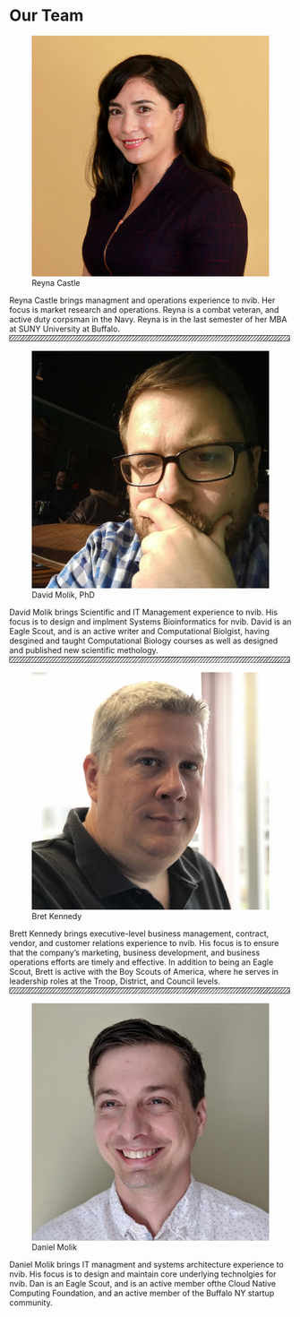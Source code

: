 <link rel="stylesheet" href="/assets/css/styles.css">
<script src="/assets/js/document_include.js"></script> 

<h1>Our Team</h1>


  <figure class="team">
    <img src="/assets/team/reyna.jpg" alt="Reyna Castle" class="headshot">
    <figcaption>Reyna Castle</figcaption>
  </figure>
Reyna Castle brings managment and operations experience to nvib. Her focus is market research and operations. Reyna is a combat veteran, and active duty corpsman in the Navy. Reyna is in the last semester of her MBA at SUNY University at Buffalo.

<img src="/assets/box.png">

  <figure class="team">
    <img src="/assets/team/dave.jpg" alt="David Molik" class="headshot">
    <figcaption>David Molik, PhD</figcaption>
  </figure>
David Molik brings Scientific and IT Management experience to nvib. His focus is to design and implment Systems Bioinformatics for nvib. David is an Eagle Scout, and is an active writer and Computational Biolgist, having desgined and taught Computational Biology courses as well as designed and published new scientific methology.

<img src="/assets/box.png">

  <figure class="team">
    <img src="/assets/team/brett.jpg" alt="Brett Kennedy" class="headshot">
    <figcaption>Bret Kennedy</figcaption>
  </figure>
Brett Kennedy brings executive-level business management, contract, vendor, and customer relations experience to nvib. His focus is to ensure that the company’s marketing, business development, and business operations efforts are timely and effective. In addition to being an Eagle Scout, Brett is active with the Boy Scouts of America, where he serves in leadership roles at the Troop, District, and Council levels.

<img src="/assets/box.png">

  <figure class="team">
    <img src="/assets/team/dan.jpg" alt="Daniel Molik" class="headshot">
    <figcaption>Daniel Molik</figcaption>
  </figure>
Daniel Molik brings IT managment and systems architecture experience to nvib. His focus is to design and maintain core underlying technolgies for nvib. Dan is an Eagle Scout, and is an active member ofthe Cloud Native Computing Foundation, and an active member of the Buffalo NY startup community.

<script>
document.include('/assets/menu.html')
</script>
